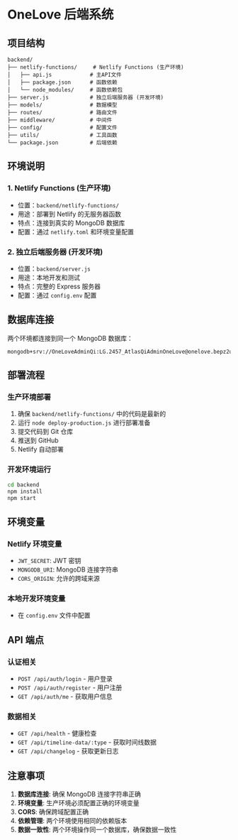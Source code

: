 # OneLove 后端系统

## 项目结构

```
backend/
├── netlify-functions/     # Netlify Functions (生产环境)
│   ├── api.js            # 主API文件
│   ├── package.json      # 函数依赖
│   └── node_modules/     # 函数依赖包
├── server.js             # 独立后端服务器 (开发环境)
├── models/               # 数据模型
├── routes/               # 路由文件
├── middleware/           # 中间件
├── config/               # 配置文件
├── utils/                # 工具函数
└── package.json          # 后端依赖
```

## 环境说明

### 1. Netlify Functions (生产环境)
- 位置：`backend/netlify-functions/`
- 用途：部署到 Netlify 的无服务器函数
- 特点：连接到真实的 MongoDB 数据库
- 配置：通过 `netlify.toml` 和环境变量配置

### 2. 独立后端服务器 (开发环境)
- 位置：`backend/server.js`
- 用途：本地开发和测试
- 特点：完整的 Express 服务器
- 配置：通过 `config.env` 配置

## 数据库连接

两个环境都连接到同一个 MongoDB 数据库：
```
mongodb+srv://OneLoveAdminQi:LG.2457_AtlasQiAdminOneLove@onelove.bepz2u0.mongodb.net/
```

## 部署流程

### 生产环境部署
1. 确保 `backend/netlify-functions/` 中的代码是最新的
2. 运行 `node deploy-production.js` 进行部署准备
3. 提交代码到 Git 仓库
4. 推送到 GitHub
5. Netlify 自动部署

### 开发环境运行
```bash
cd backend
npm install
npm start
```

## 环境变量

### Netlify 环境变量
- `JWT_SECRET`: JWT 密钥
- `MONGODB_URI`: MongoDB 连接字符串
- `CORS_ORIGIN`: 允许的跨域来源

### 本地开发环境变量
- 在 `config.env` 文件中配置

## API 端点

### 认证相关
- `POST /api/auth/login` - 用户登录
- `POST /api/auth/register` - 用户注册
- `GET /api/auth/me` - 获取用户信息

### 数据相关
- `GET /api/health` - 健康检查
- `GET /api/timeline-data/:type` - 获取时间线数据
- `GET /api/changelog` - 获取更新日志

## 注意事项

1. **数据库连接**: 确保 MongoDB 连接字符串正确
2. **环境变量**: 生产环境必须配置正确的环境变量
3. **CORS**: 确保跨域配置正确
4. **依赖管理**: 两个环境使用相同的依赖版本
5. **数据一致性**: 两个环境操作同一个数据库，确保数据一致性
